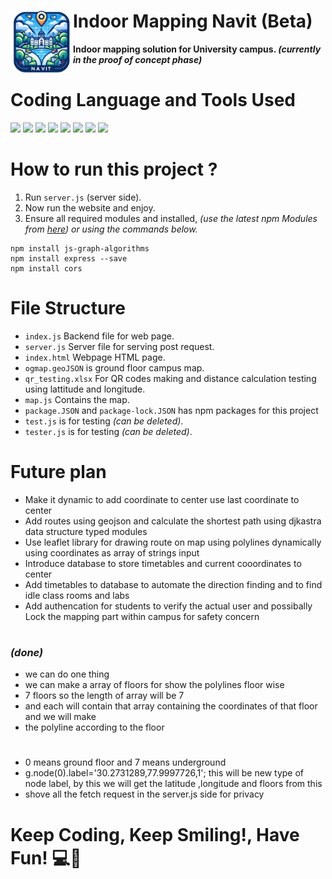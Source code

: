 # **Indoor Mapping Navit (Beta)**    <img src="media/logo.png" height="100" align="left"/>
**Indoor mapping solution for University campus. *(currently in the proof of concept phase)***
 
# **Coding Language and Tools Used**
<p align="left">
<img src="https://cdn.jsdelivr.net/gh/devicons/devicon@latest/icons/html5/html5-original.svg" height="60"/>
<img src="https://cdn.jsdelivr.net/gh/devicons/devicon@latest/icons/css3/css3-original.svg" height="60"/>
<img src="https://cdn.jsdelivr.net/gh/devicons/devicon@latest/icons/javascript/javascript-original.svg" height="60"/>
<img src="https://static-00.iconduck.com/assets.00/node-js-icon-454x512-nztofx17.png"height="60"/>
<img src="https://adware-technologies.s3.amazonaws.com/uploads/technology/thumbnail/20/express-js.png" height="60"/>
<img src="https://cdn.jsdelivr.net/gh/devicons/devicon@latest/icons/npm/npm-original-wordmark.svg" height="60"/>
<img src="https://upload.wikimedia.org/wikipedia/commons/b/b0/Openstreetmap_logo.svg"height="60"/> 
<img src="https://upload.wikimedia.org/wikipedia/commons/thumb/1/13/Leaflet_logo.svg/1280px-Leaflet_logo.svg.png" height="60"/>
</p>

# **How to run this project ?** 

1. Run `server.js` (server side).
2. Now run the website and enjoy.
3. Ensure all required modules and installed, *(use the latest npm Modules from [here](https://www.npmjs.com/)) or using the commands below.*


```code
npm install js-graph-algorithms
npm install express --save
npm install cors
```

# File Structure
* `index.js` Backend file for web page.
* `server.js` Server file for serving post request. 
* `index.html` Webpage HTML page.
* `ogmap.geoJSON` is ground floor campus map. 
* `qr_testing.xlsx` For QR codes making and distance calculation testing using lattitude and longitude. 
* `map.js` Contains the map. 
* `package.JSON` and `package-lock.JSON` has npm packages for this project
* `test.js` is for testing *(can be deleted)*.
* `tester.js` is for testing *(can be deleted)*.

# Future plan
* Make it dynamic to add coordinate to center use last coordinate to center
* Add routes using geojson and calculate the shortest path using djkastra data structure typed modules
* Use leaflet library for drawing route on map using polylines dynamically using coordinates as array of strings input
* Introduce database to store timetables and current cooordinates to center
* Add timetables to database to automate the direction finding and to find idle class rooms and labs
* Add authencation for students to verify the actual user and possibally Lock the mapping part within campus for safety concern


#
### *(done)*
* we can do one thing 
* we can make a array of floors for show the polylines floor wise
* 7 floors so the length of array will be 7
* and each will contain that array containing the coordinates of that floor and we will make 
* the polyline according to the floor 
#
* 0 means ground floor and 7 means underground 
* g.node(0).label='30.2731289,77.9997726,1'; this will be new type of node label, by this we will  get the latitude ,longitude and floors from this
* shove all the fetch request in the server.js side for privacy
#
# **Keep Coding, Keep Smiling!, Have Fun!** 💻🚀